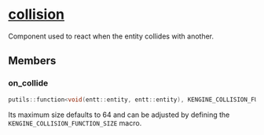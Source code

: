 # [collision](collision.hpp)

Component used to react when the entity collides with another.

## Members

### on_collide

```cpp
putils::function<void(entt::entity, entt::entity), KENGINE_COLLISION_FUNCTION_SIZE> on_collide;
```

Its maximum size defaults to 64 and can be adjusted by defining the `KENGINE_COLLISION_FUNCTION_SIZE` macro.
